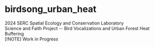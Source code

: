 # birdsong_urban_heat
2024 SERC Spatial Ecology and Conservation Laboratory \
Science and Faith Project -- Bird Vocalizations and Urban Forest Heat Buffering \
[!NOTE] Work in Progress
